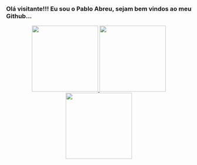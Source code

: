 ### Olá visitante!!! Eu sou o Pablo Abreu, sejam bem vindos ao meu Github...

<div align="center">
  <a href="https://github.com/anavasconcelos52">
  <img height="180em" src="https://github-readme-stats.vercel.app/api?username=anavasconcelos52&show_icons=true&theme=dracula&include_all_commits=true&count_private=true"/>
  <img height="180em" src="https://github-readme-stats.vercel.app/api/top-langs/?username=anavasconcelos52&theme=dracula"/>
  <img height="180em" src="https://github-profile-trophy.vercel.app/?username=anavasconcelos52&theme=dracula&row=1"/>
</div>

